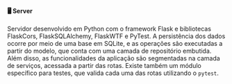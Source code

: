 #### 🖥️ Server

Servidor desenvolvido em Python com o framework Flask e bibliotecas FlaskCors, FlaskSQLAlchemy, FlaskWTF e PyTest. A persistência dos 
dados ocorre por meio de uma base em SQLite, e as operações são executadas a partir do modelo, que conta com uma camada de repositório 
embutida. Além disso, as funcionalidades da aplicação são segmentadas na camada de serviços, acessada a partir das rotas. Existe também 
um módulo específico para testes, que valida cada uma das rotas utilizando o `pytest`.